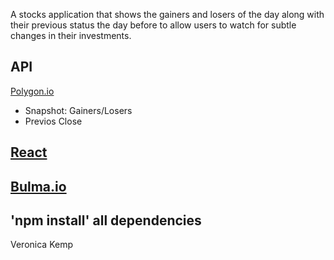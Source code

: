 A stocks application that shows the gainers and losers of the day along with their previous status the day before to allow users to watch for subtle changes in their investments.

## API
[Polygon.io](https://polygon.io)
- Snapshot: Gainers/Losers
- Previos Close

## [React](https://reactjs.org/)
## [Bulma.io](https://bulma.io)

## 'npm install' all dependencies

Veronica Kemp


